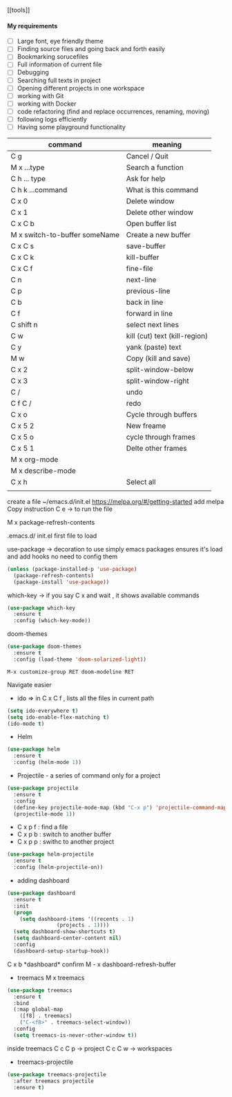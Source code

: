 [[tools]]

#### My requirements
- [ ] Large font, eye friendly theme
- [ ] Finding source files and going back and forth easily 
- [ ] Bookmarking sorucefiles
- [ ] Full information of current file
- [ ] Debugging
- [ ] Searching full texts in project
- [ ] Opening different projects in one workspace
- [ ] working with Git
- [ ] working with Docker
- [ ] code refactoring (find and replace occurrences, renaming, moving)
- [ ] following logs efficiently
- [ ] Having some playground functionality

| command                       | meaning                       |
| ----------------------------- | ----------------------------- |
| C g                           | Cancel / Quit                 |
| M x ...type                   | Search a function             |
| C h  ... type                 | Ask for help                  |
| C h k ...command              | What is this command          |
| C x 0                         | Delete window                 |
| C x 1                         | Delete other window           |
| C x C b                       | Open buffer list              |
| M x switch-to-buffer someName | Create a new buffer           |
| C x C s                       | save-buffer                   |
| C x C k                       | kill-buffer                   |
| C x C f                       | fine-file                     |
| C n                           | next-line                     |
| C p                           | previous-line                 |
| C b                           | back in line                  |
| C f                           | forward in line               |
| C shift n                     | select next lines             |
| C w                           | kill (cut) text (kill-region) |
| C y                           | yank (paste) text             |
| M w                           | Copy (kill and save)          |
| C x 2                         | split-window-below            |
| C x 3                         | split-window-right            |
| C /                           | undo                          |
| C f C /                       | redo                          |
| C x o                         | Cycle through buffers         |
| C x 5 2                       | New freame                    |
| C x 5 o                       | cycle through frames          |
| C x 5 1                       | Delte other frames            |
| M x org-mode                  |                               |
| M x describe-mode             |                               |
| C x h                         | Select all                    |
|                               |                               |

create a file ~/emacs.d/init.el
https://melpa.org/#/getting-started
add melpa
Copy instruction
C e -> to run the file

M x package-refresh-contents

.emacs.d/ init.el first file to load

use-package -> decoration to use simply emacs packages
ensures it's load and add hooks
no need to config them 
```lisp
(unless (package-installed-p 'use-package)
  (package-refresh-contents)
  (package-install 'use-package))
```

which-key -> if you say C x and wait , it shows available commands
```lisp
(use-package which-key
  :ensure t
  :config (which-key-mode))
```

doom-themes
```lisp
(use-package doom-themes
  :ensure t
  :config (load-theme 'doom-solarized-light))
```

`M-x customize-group RET doom-modeline RET`

Navigate easier
* ido  =>  in C x C f , lists all the files in current path
```lisp
(setq ido-everywhere t)
(setq ido-enable-flex-matching t)
(ido-mode t)
```
* Helm
```lisp
(use-package helm
  :ensure t
  :config (helm-mode 1))
```

- Projectile - a series of command only for a project
```lisp
(use-package projectile
  :ensure t
  :config
  (define-key projectile-mode-map (kbd "C-x p") 'projectile-command-map)
  (projectile-mode 1))
```

- C x p f : find a file
- C x p b : switch to another buffer
- C x p p : swithc to another project

```lisp
(use-package helm-projectile
  :ensure t
  :config (helm-projectile-on))
```

- adding dashboard
```lisp
(use-package dashboard
  :ensure t
  :init
  (progn
    (setq dashboard-items '((recents . 1)
			    (projects . 1))))
  (setq dashboard-show-shortcuts t)
  (setq dashboard-center-content nil)
  :config
  (dashboard-setup-startup-hook))
```
C x b \*dashboard\* confirm
M - x dashboard-refresh-buffer

- treemacs
M x treemacs
```lisp
(use-package treemacs
  :ensure t
  :bind
  (:map global-map
	([f8] . treemacs)
	("C-<f8>" . treemacs-select-window))
  :config
  (setq treemacs-is-never-other-window t))
```
inside treemacs
C c C p -> project
C c C w -> workspaces

- treemacs-projectile
```lisp
(use-package treemacs-projectile
  :after treemacs projectile
  :ensure t)
```

